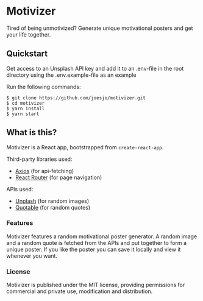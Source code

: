 # Motivizer

Tired of being unmotivized? Generate unique motivational posters and get your life together.

## Quickstart
Get access to an Unsplash API key and add it to an .env-file in the root directory using the .env.example-file as an example

Run the following commands:
```
$ git clone https://github.com/joesjo/motivizer.git
$ cd motivizer
$ yarn install
$ yarn start
```

## What is this?

Motivizer is a React app, bootstrapped from `create-react-app`.

Third-party libraries used:
- [Axios](https://github.com/axios/axios) (for api-fetching) 
- [React Router](https://reactrouter.com/) (for page navigation)

APIs used:
- [Unplash](https://unsplash.com/developers) (for random images)
- [Quotable](https://github.com/lukePeavey/quotable) (for random quotes)

### Features

Motivizer features a random motivational poster generator.
A random image and a random quote is fetched from the APIs and put together to form a unique poster.
If you like the poster you can save it locally and view it whenever you want.

### License

Motivizer is published under the MIT license, providing permissions for commercial and private use, modification and distribution.
